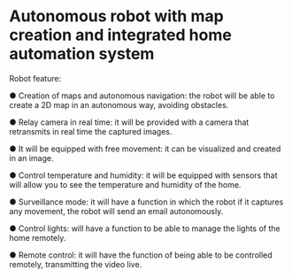 
# Autonomous robot with map creation and integrated home automation system

Robot feature:

  ● Creation of maps and autonomous navigation: the robot will be able to create a 2D map in an autonomous way, avoiding obstacles.

  ● Relay camera in real time: it will be provided with a camera that retransmits in real time the captured images.

  ● It will be equipped with free movement: it can be visualized and created in an image.

  ● Control temperature and humidity: it will be equipped with sensors that will allow you to see the temperature and humidity of the         home.

  ● Surveillance mode: it will have a function in which the robot if it captures any movement, the robot will send an email autonomously.

  ● Control lights: will have a function to be able to manage the lights of the home remotely.

  ● Remote control: it will have the function of being able to be controlled remotely, transmitting the video live.
